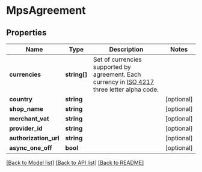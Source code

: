 # MpsAgreement

## Properties
Name | Type | Description | Notes
------------ | ------------- | ------------- | -------------
**currencies** | **string[]** | Set of currencies supported by agreement. Each currency in [ISO 4217](https://en.wikipedia.org/wiki/ISO_4217) three letter alpha code. | 
**country** | **string** |  | [optional] 
**shop_name** | **string** |  | [optional] 
**merchant_vat** | **string** |  | [optional] 
**provider_id** | **string** |  | [optional] 
**authorization_url** | **string** |  | [optional] 
**async_one_off** | **bool** |  | [optional] 

[[Back to Model list]](../README.md#documentation-for-models) [[Back to API list]](../README.md#documentation-for-api-endpoints) [[Back to README]](../README.md)


